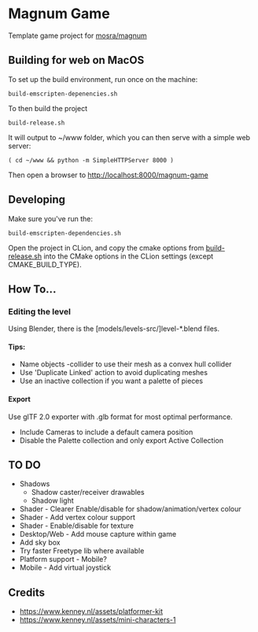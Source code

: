# Magnum Game

Template game project for [mosra/magnum](/mosra/magnum)

## Building for web on MacOS

To set up the build environment, run once on the machine:

    build-emscripten-depenencies.sh

To then build the project

    build-release.sh

It will output to ~/www folder, which you can then serve with a simple web server:

    ( cd ~/www && python -m SimpleHTTPServer 8000 )

Then open a browser to [http://localhost:8000/magnum-game](http://localhost:8000/magnum-game)


## Developing

Make sure you've run the:

    build-emscripten-dependencies.sh

Open the project in CLion, and copy the cmake options from [build-release.sh](build-release.sh) into the CMake options in the CLion settings (except CMAKE_BUILD_TYPE).


## How To...

### Editing the level

Using Blender, there is the [models/levels-src/]level-*.blend files.

#### Tips:

 * Name objects -collider to use their mesh as a convex hull collider
 * Use 'Duplicate Linked' action to avoid duplicating meshes
 * Use an inactive collection if you want a palette of pieces 

#### Export

Use glTF 2.0 exporter with .glb format for most optimal performance.

 * Include Cameras to include a default camera position
 * Disable the Palette collection and only export Active Collection


## TO DO

* Shadows
  * Shadow caster/receiver drawables
  * Shadow light
* Shader - Clearer Enable/disable for shadow/animation/vertex colour
* Shader - Add vertex colour support
* Shader - Enable/disable for texture
* Desktop/Web - Add mouse capture within game
* Add sky box
* Try faster Freetype lib where available
* Platform support - Mobile? 
* Mobile - Add virtual joystick

## Credits

* https://www.kenney.nl/assets/platformer-kit
* https://www.kenney.nl/assets/mini-characters-1